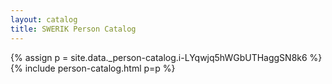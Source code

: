 ```yaml
---
layout: catalog
title: SWERIK Person Catalog
---
```

{% assign p = site.data._person-catalog.i-LYqwjq5hWGbUTHaggSN8k6 %}
{% include person-catalog.html p=p %}

